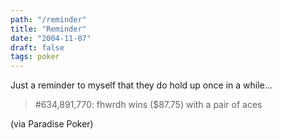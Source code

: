 ```yaml
---
path: "/reminder"
title: "Reminder"
date: "2004-11-07"
draft: false
tags: poker
---
```


 Just a reminder to myself that they do hold up once in a while...

<blockquote>
#634,891,770: fhwrdh wins ($87.75) with a pair of aces
</blockquote>

 (via Paradise Poker)

